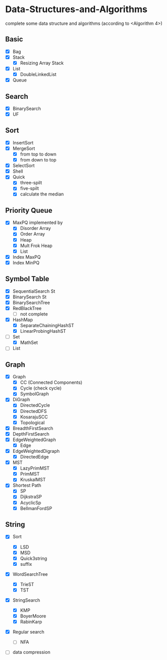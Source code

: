 # Data-Structures-and-Algorithms
complete some data structure and algorithms (according to <Algorithm 4>)



## Basic 

- [x] Bag
- [x] Stack
  - [x] Resizing Array Stack
- [x] List
  - [x] DoubleLinkedList
- [x] Queue

## Search

- [x] BinarySearch
- [x] UF

## Sort

- [x] InsertSort
- [x] MergeSort
  - [x] from top to down
  - [x] from down to top
- [x] SelectSort
- [x] Shell
- [x] Quick
  - [x] three-spilt
  - [x] five-spilt
  - [x] calculate the median

## Priority Queue

- [x] MaxPQ implemented by 
  - [x] Disorder Array
  - [x] Order Array
  - [x] Heap 
  - [x] Mult Frok Heap
  - [x] List
- [x] Index MaxPQ
- [x] Index MinPQ

## Symbol Table

- [x] SequentialSearch St
- [x] BinarySearch St
- [x] BinarySearchTree
- [x] RedBlackTree
  - [ ] not complete
- [x] HashMap
  - [x] SeparateChainingHashST
  - [x] LinearProbingHashST

- [ ] Set
  - [x] MathSet

- [ ] List

## Graph

- [x] Graph
  - [x] CC (Connected Components)
  - [x] Cycle (check cycle)
  - [x] SymbolGraph
- [x] DiGraph
  - [x] DirectedCycle
  - [x] DirectedDFS
  - [x] KosarajuSCC
  - [x] Topological
- [x] BreadthFirstSearch
- [x] DepthFirstSearch
- [x] EdgeWeightedGraph
  - [x] Edge
- [x] EdgeWeightedDigraph
  - [x] DirectedEdge
- [x] MST
  - [x] LazyPrimMST
  - [x] PrimMST
  - [x] KruskalMST
- [x] Shortest Path
  - [x] SP
  - [x] DijkstraSP
  - [x] AcyclicSp
  - [x] BellmanFordSP

## String 

- [x] Sort
  - [x] LSD
  - [x] MSD
  - [x] Quick3string
  - [x] suffix
- [x] WordSearchTree
  - [x] TrieST
  - [x] TST
- [x] StringSearch
  - [x] KMP
  - [x] BoyerMoore
  - [x] RabinKarp
- [x] Regular search
  - [ ] NFA

- [ ] data compression



